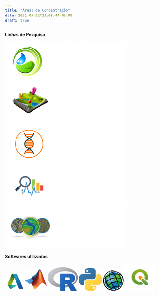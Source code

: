 ```yaml
---
title: "Áreas de Concentração"
date: 2021-05-22T21:08:44-03:00
draft: true
---  
```


**Linhas de Pesquisa**  

![](Summary_eco_400.png)  
![](Summary_filogeo_400.png)  
![](Summary_gene_400.png)  
![](Summary_data_400.png)  
![](Summary_GIS_400.png)

**Softwares utilizados**  

[![](autodesk_peq.png)](https://www.autodesk.com.br/)[![](matlab_simples.png)](https://www.mathworks.com/)[![](R_100.png)](https://www.r-project.org/)    [![](phyton_75.png)](https://www.python.org/)   [![](ESRI_peq.png)](https://www.arcgis.com/index.html)  [![](QGis_150.png)](https://www.qgis.org/en/site/)

 








